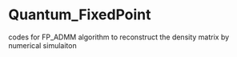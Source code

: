 # Quantum_FixedPoint
codes for FP_ADMM algorithm to reconstruct the density matrix by numerical simulaiton
